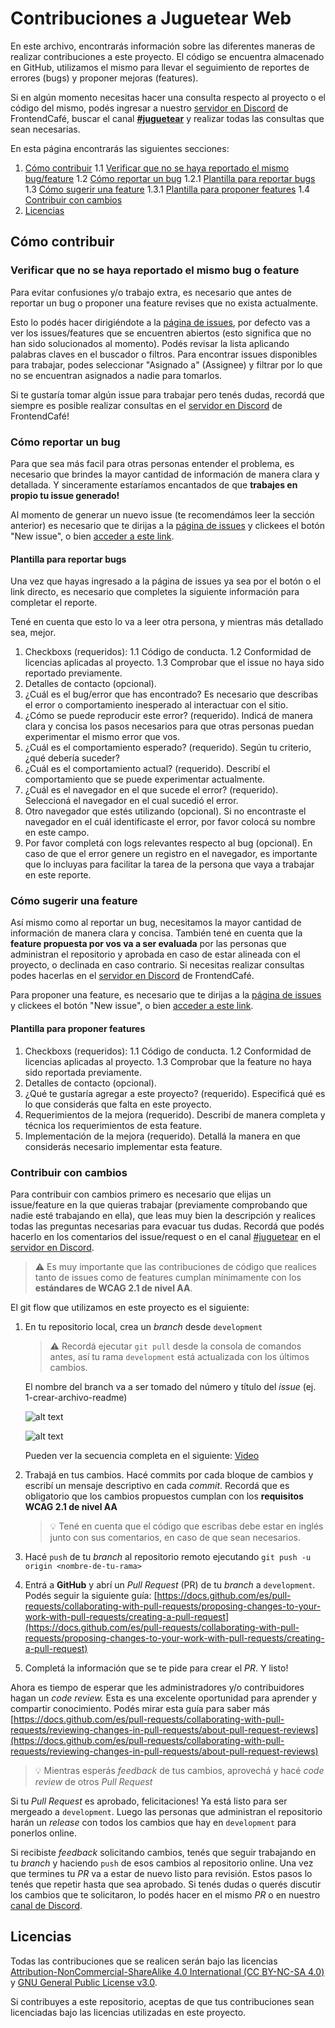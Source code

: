 # Contribuciones a Juguetear Web

En este archivo, encontrarás información sobre las diferentes maneras de realizar contribuciones a este proyecto. El código se encuentra almacenado en GitHub, utilizamos el mismo para llevar el seguimiento de reportes de errores (bugs) y proponer mejoras (features).

Si en algún momento necesitas hacer una consulta respecto al proyecto o el código del mismo, podés ingresar a nuestro [servidor en Discord](https://discord.com/invite/frontendcafe) de FrontendCafé, buscar el canal [**#juguetear**](https://discord.com/channels/594363964499165194/1035685740409012244) y realizar todas las consultas que sean necesarias.

<!-- TODO Update link to discord -->

En esta página encontrarás las siguientes secciones:

1. [Cómo contribuir](#cómo-contribuir)
   1.1 [Verificar que no se haya reportado el mismo bug/feature](#verificar-que-no-se-haya-reportado-el-mismo-bug-o-feature)
   1.2 [Cómo reportar un bug](#cómo-reportar-un-bug)
   1.2.1 [Plantilla para reportar bugs](#plantilla-para-reportar-bugs)
   1.3 [Cómo sugerir una feature](#cómo-sugerir-una-feature)
   1.3.1 [Plantilla para proponer features](#plantilla-para-proponer-features)
   1.4 [Contribuir con cambios](#contribuir-con-cambios)
2. [Licencias](#licencias)

## Cómo contribuir

### Verificar que no se haya reportado el mismo bug o feature

Para evitar confusiones y/o trabajo extra, es necesario que antes de reportar un bug o proponer una feature revises que no exista actualmente.

Esto lo podés hacer dirigiéndote a la [página de issues](https://github.com/Juguetear/juguetear-web/issues), por defecto vas a ver los issues/features que se encuentren abiertos (esto significa que no han sido solucionados al momento). Podés revisar la lista aplicando palabras claves en el buscador o filtros. Para encontrar issues disponibles para trabajar, podes seleccionar "Asignado a" (Assignee) y filtrar por lo que no se encuentran asignados a nadie para tomarlos.

Si te gustaría tomar algún issue para trabajar pero tenés dudas, recordá que siempre es posible realizar consultas en el [servidor en Discord](https://discord.com/invite/frontendcafe) de FrontendCafé!

<!-- TODO Update link to discord -->

### Cómo reportar un bug

Para que sea más facil para otras personas entender el problema, es necesario que brindes la mayor cantidad de información de manera clara y detallada. Y sinceramente estaríamos encantados de que **trabajes en propio tu issue generado!**

Al momento de generar un nuevo issue (te recomendámos leer la sección anterior) es necesario que te dirijas a la [página de issues](https://github.com/Juguetear/juguetear-web/issues) y clickees el botón "New issue", o bien [acceder a este link](https://github.com/Juguetear/juguetear-web/issues/new?assignees=&labels=Bug%2CTriage&template=BUG_FORM.yml&title=%5BBug%5D%3A+).

#### Plantilla para reportar bugs

Una vez que hayas ingresado a la página de issues ya sea por el botón o el link directo, es necesario que completes la siguiente información para completar el reporte.

Tené en cuenta que esto lo va a leer otra persona, y mientras más detallado sea, mejor.

1. Checkboxs (requeridos):
   1.1 Código de conducta.
   1.2 Conformidad de licencias aplicadas al proyecto.
   1.3 Comprobar que el issue no haya sido reportado previamente.
2. Detalles de contacto (opcional).
3. ¿Cuál es el bug/error que has encontrado?
   Es necesario que describas el error o comportamiento inesperado al interactuar con el sitio.
4. ¿Cómo se puede reproducir este error? (requerido).
   Indicá de manera clara y concisa los pasos necesarios para que otras personas puedan experimentar el mismo error que vos.
5. ¿Cuál es el comportamiento esperado? (requerido).
   Según tu criterio, ¿qué debería suceder?
6. ¿Cuál es el comportamiento actual? (requerido).
   Describí el comportamiento que se puede experimentar actualmente.
7. ¿Cuál es el navegador en el que sucede el error? (requerido).
   Seleccioná el navegador en el cual sucedió el error.
8. Otro navegador que estés utilizando (opcional).
   Si no encontraste el navegador en el cuál identificaste el error, por favor colocá su nombre en este campo.
9. Por favor completá con logs relevantes respecto al bug (opcional).
   En caso de que el error genere un registro en el navegador, es importante que lo incluyas para facilitar la tarea de la persona que vaya a trabajar en este reporte.

### Cómo sugerir una feature

Así mismo como al reportar un bug, necesitamos la mayor cantidad de información de manera clara y concisa. También tené en cuenta que la **feature propuesta por vos va a ser evaluada** por las personas que administran el repositorio y aprobada en caso de estar alineada con el proyecto, o declinada en caso contrario. Si necesitas realizar consultas podes hacerlas en el [servidor en Discord](https://discord.com/invite/frontendcafe) de FrontendCafé.

<!-- TODO Update link to discord -->

Para proponer una feature, es necesario que te dirijas a la [página de issues](https://github.com/Juguetear/juguetear-web/issues) y clickees el botón "New issue", o bien [acceder a este link](https://github.com/Juguetear/juguetear-web/issues/new?assignees=&labels=enhancement%2Ctriage&template=FEATURE_FORM.yml&title=%5BFeat%5D%3A+).

#### Plantilla para proponer features

1. Checkboxs (requeridos):
   1.1 Código de conducta.
   1.2 Conformidad de licencias aplicadas al proyecto.
   1.3 Comprobar que la feature no haya sido reportada previamente.
2. Detalles de contacto (opcional).
3. ¿Qué te gustaría agregar a este proyecto? (requerido).
   Especificá qué es lo que considerás que falta en este proyecto.
4. Requerimientos de la mejora (requerido).
   Describí de manera completa y técnica los requerimientos de esta feature.
5. Implementación de la mejora (requerido).
   Detallá la manera en que considerás necesario implementar esta feature.

### Contribuir con cambios

Para contribuir con cambios primero es necesario que elijas un issue/feature en la que quieras trabajar (previamente comprobando que nadie esté trabajando en ella), que leas muy bien la descripción y realices todas las preguntas necesarias para evacuar tus dudas. Recordá que podés hacerlo en los comentarios del issue/request o en el canal [#juguetear](https://discord.com/channels/594363964499165194/1035685740409012244) en el [servidor en Discord](https://discord.com/invite/frontendcafe).

> ⚠️ Es muy importante que las contribuciones de código que realices tanto de issues como de features cumplan mínimamente con los **estándares de WCAG 2.1 de nivel AA**.

El git flow que utilizamos en este proyecto es el siguiente:

1. En tu repositorio local, crea un _branch_ desde `development`

   > ⚠️ Recordá ejecutar `git pull` desde la consola de comandos antes, así tu rama `development` está actualizada con los últimos cambios.

   El nombre del branch va a ser tomado del número y título del _issue_ (ej. 1-crear-archivo-readme)

   ![alt text](https://blogger.googleusercontent.com/img/b/R29vZ2xl/AVvXsEjgh6AupvHRtFhlU2QpOY1vu5UXk_ktTkKQmdEqE8786msHnWiM3ov5GqpoOkS0-peaVAPULvlpFmj8-bhAsQ31nAIjBUJl4ptD-wnPO3dDVgFkOR-OuJaO_8wUTKYX-66KsaBQEEMWRHBUMKSwaqOUgq2WBC7s0JRKqqmbpoaZciKZrVH45GjSVrJxzQ/s16000/issue1.png)

   ![alt text](https://blogger.googleusercontent.com/img/b/R29vZ2xl/AVvXsEj13TFVKzPNH9ZacndkHlw4_19aMt6E0RuFUVy6r-osxthMomDli3zJl2WM3W2ykMfAwVfklq1Atdbz8PUQORBJV1uPk-udlfQkEDJXm44qIvKYS5MWyXdEzWm4MVGwNaHgmwGykpaMuEfSwCf90rnQUSfbV_yZUTRXSAfcFFuqH2i8rLgsPEr1zYmRMw/s16000/issue3.png)

   Pueden ver la secuencia completa en el siguiente:
   [Video](https://user-images.githubusercontent.com/78808163/198988746-3a7a20c4-be96-4cfd-a958-b2834ceac234.webm)

2. Trabajá en tus cambios. Hacé commits por cada bloque de cambios y escribí un mensaje descriptivo en cada _commit_. Recordá que es obligatorio que los cambios propuestos cumplan con los **requisitos WCAG 2.1 de nivel AA**

   > 💡 Tené en cuenta que el código que escribas debe estar en inglés junto con sus comentarios, en caso de que sean necesarios.

3. Hacé `push` de tu _branch_ al repositorio remoto ejecutando `git push -u origin <nombre-de-tu-rama>`

4. Entrá a **GitHub** y abrí un _Pull Request_ (PR) de tu _branch_ a `development`. Podés seguir la siguiente guía: [https://docs.github.com/es/pull-requests/collaborating-with-pull-requests/proposing-changes-to-your-work-with-pull-requests/creating-a-pull-request](https://docs.github.com/es/pull-requests/collaborating-with-pull-requests/proposing-changes-to-your-work-with-pull-requests/creating-a-pull-request)

5. Completá la información que se te pide para crear el _PR_. Y listo!

Ahora es tiempo de esperar que les administradores y/o contribuidores hagan un _code review._ Esta es una excelente oportunidad para aprender y compartir conocimiento. Podés mirar esta guía para saber más [https://docs.github.com/es/pull-requests/collaborating-with-pull-requests/reviewing-changes-in-pull-requests/about-pull-request-reviews](https://docs.github.com/es/pull-requests/collaborating-with-pull-requests/reviewing-changes-in-pull-requests/about-pull-request-reviews)

> 💡 Mientras esperás _feedback_ de tus cambios, aprovechá y hacé _code review_ de otros _Pull Request_

Si tu _Pull Request_ es aprobado, felicitaciones! Ya está listo para ser mergeado a `development`. Luego las personas que administran el repositorio harán un _release_ con todos los cambios que hay en `development` para ponerlos online.

Si recibiste _feedback_ solicitando cambios, tenés que seguir trabajando en tu _branch_ y haciendo `push` de esos cambios al repositorio online. Una vez que termines tu _PR_ va a estar de nuevo listo para revisión. Estos pasos lo tenés que repetir hasta que sea aprobado. Si tenés dudas o querés discutir los cambios que te solicitaron, lo podés hacer en el mismo _PR_ o en nuestro [canal de Discord](https://discord.com/invite/frontendcafe).

## Licencias

Todas las contribuciones que se realicen serán bajo las licencias [Attribution-NonCommercial-ShareAlike 4.0 International (CC BY-NC-SA 4.0)](https://github.com/Juguetear/juguetear-web/blob/development/LICENSE-CC-BY-NC-SA) y [GNU General Public License v3.0](https://github.com/Juguetear/juguetear-web/blob/development/LICENSE).

Si contribuyes a este repositorio, aceptas de que tus contribuciones sean licenciadas bajo las licencias utilizadas en este proyecto.
